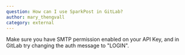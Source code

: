```yaml
---
question: How can I use SparkPost in GitLab?
author: mary_thengvall
category: external
---
```

Make sure you have SMTP permission enabled on your API Key, and in GitLab try changing the auth message to "LOGIN".
